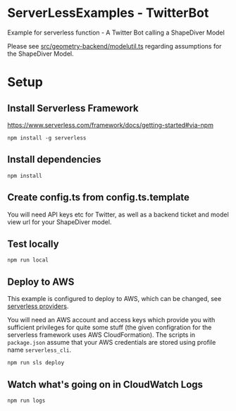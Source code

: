 # ServerLessExamples - TwitterBot

Example for serverless function - A Twitter Bot calling a ShapeDiver Model

Please see [src/geometry-backend/modelutil.ts](src/geometry-backend/modelutil.ts) regarding assumptions for the ShapeDiver Model.

# Setup

## Install Serverless Framework

https://www.serverless.com/framework/docs/getting-started#via-npm

```
npm install -g serverless
```

## Install dependencies

```
npm install
```

## Create config.ts from config.ts.template

You will need API keys etc for Twitter, as well as a backend ticket and model view url for your ShapeDiver model.

## Test locally

```
npm run local
```

## Deploy to AWS

This example is configured to deploy to AWS, which can be changed, see [serverless providers](https://www.serverless.com/framework/docs/providers).

You will need an AWS account and access keys which provide you with sufficient privileges for quite some stuff (the given configration for the serverless framework uses AWS CloudFormation). 
The scripts in `package.json` assume that your AWS credentials are stored using profile name `serverless_cli`. 

```
npm run sls deploy
```

## Watch what's going on in CloudWatch Logs

```
npm run logs
```
